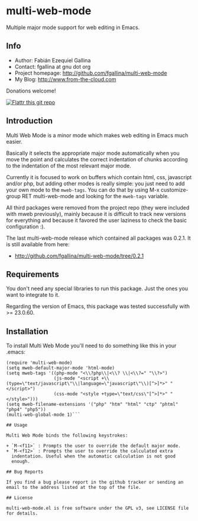 # multi-web-mode

Multiple major mode support for web editing in Emacs.

## Info

+ Author: Fabián Ezequiel Gallina
+ Contact: fgallina at gnu dot org
+ Project homepage: http://github.com/fgallina/multi-web-mode
+ My Blog: http://www.from-the-cloud.com

Donations welcome!

[![Flattr this git repo](http://api.flattr.com/button/flattr-badge-large.png)](https://flattr.com/submit/auto?user_id=fgallina&url=https://github.com/fgallina/multi-web-mode&title=multi-web-mode&language=en_GB&tags=github&category=software)

## Introduction

Multi Web Mode is a minor mode which makes web editing in Emacs much
easier.

Basically it selects the appropriate major mode automatically when you
move the point and calculates the correct indentation of chunks
according to the indentation of the most relevant major mode.

Currently it is focused to work on buffers which contain html, css,
javascript and/or php, but adding other modes is really simple: you
just need to add your own mode to the `mweb-tags`. You can do that by
using M-x customize-group RET multi-web-mode and looking for the
`mweb-tags` variable.

All third packages were removed from the project repo (they were
included with mweb previously), mainly because it is difficult to
track new versions for everything and because it favored the user
laziness to check the basic configuration :).

The last multi-web-mode release which contained all packages was
0.2.1. It is still available from here:

+ http://github.com/fgallina/multi-web-mode/tree/0.2.1

## Requirements

You don't need any special libraries to run this package. Just the
ones you want to integrate to it.

Regarding the version of Emacs, this package was tested successfully
with >= 23.0.60.

## Installation

To install Multi Web Mode you'll need to do something like this in
your .emacs:

```emacs-lisp
(require 'multi-web-mode)
(setq mweb-default-major-mode 'html-mode)
(setq mweb-tags '((php-mode "<\\?php\\|<\\? \\|<\\?=" "\\?>")
                  (js-mode "<script +\\(type=\"text/javascript\"\\|language=\"javascript\"\\)[^>]*>" "</script>")
                  (css-mode "<style +type=\"text/css\"[^>]*>" "</style>")))
(setq mweb-filename-extensions '("php" "htm" "html" "ctp" "phtml" "php4" "php5"))
(multi-web-global-mode 1)```

## Usage

Multi Web Mode binds the following keystrokes:

+ `M-<f11>` : Prompts the user to override the default major mode.
+ `M-<f12>` : Prompts the user to override the calculated extra
  indentation. Useful when the automatic calculation is not good
  enough.

## Bug Reports

If you find a bug please report in the github tracker or sending an
email to the address listed at the top of the file.

## License

multi-web-mode.el is free software under the GPL v3, see LICENSE file
for details.

